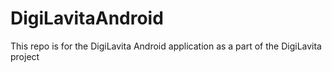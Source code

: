 # DigiLavitaAndroid
This repo is for the DigiLavita Android application as a part of the DigiLavita project 
